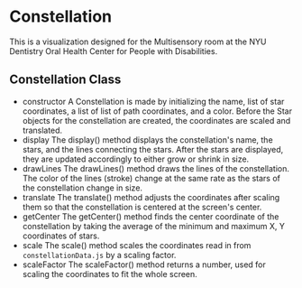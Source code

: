 # Constellation
This is a visualization designed for the Multisensory room at the NYU Dentistry Oral Health Center for People with Disabilities.

## Constellation Class
* constructor
A Constellation is made by initializing the name, list of star coordinates, a list of list of path coordinates, and a color. Before the Star objects for the constellation are created, the coordinates are scaled and translated. 
* display
The display() method displays the constellation's name, the stars, and the lines connecting the stars. After the stars are displayed, they are updated accordingly to either grow or shrink in size. 
* drawLines
The drawLines() method draws the lines of the constellation. The color of the lines (stroke) change at the same rate as the stars of the constellation change in size. 
* translate
The translate() method adjusts the coordinates after scaling them so that the constellation is centered at the screen's center. 
* getCenter
The getCenter() method finds the center coordinate of the constellation by taking the average of the minimum and maximum X, Y coordinates of stars. 
* scale
The scale() method scales the coordinates read in from `constellationData.js` by a scaling factor.
* scaleFactor
The scaleFactor() method returns a number, used for scaling the coordinates to fit the whole screen. 